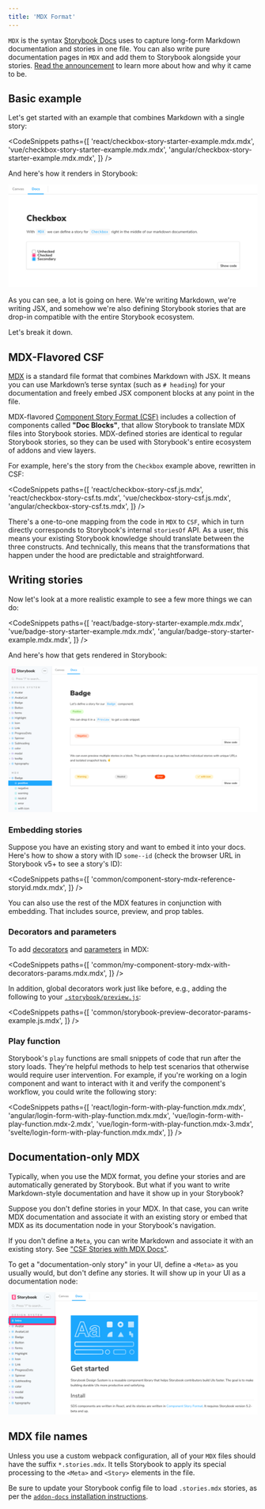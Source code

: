 ```yaml
---
title: 'MDX Format'
---
```


`MDX` is the syntax [Storybook Docs](../writing-docs/introduction.md) uses to capture long-form Markdown documentation and stories in one file. You can also write pure documentation pages in `MDX` and add them to Storybook alongside your stories. [Read the announcement](https://medium.com/storybookjs/rich-docs-with-storybook-mdx-61bc145ae7bc) to learn more about how and why it came to be.

## Basic example

Let's get started with an example that combines Markdown with a single story:

<!-- prettier-ignore-start -->

<CodeSnippets
  paths={[
    'react/checkbox-story-starter-example.mdx.mdx',
    'vue/checkbox-story-starter-example.mdx.mdx',
    'angular/checkbox-story-starter-example.mdx.mdx',
  ]}
/>

<!-- prettier-ignore-end -->

And here's how it renders in Storybook:

![Show a simple mdx example](./mdx-simple.png)

As you can see, a lot is going on here. We're writing Markdown, we're writing JSX, and somehow we're also defining Storybook stories that are drop-in compatible with the entire Storybook ecosystem.

Let's break it down.

## MDX-Flavored CSF

[MDX](https://mdxjs.com/) is a standard file format that combines Markdown with JSX. It means you can use Markdown’s terse syntax (such as `# heading`) for your documentation and freely embed JSX component blocks at any point in the file.

MDX-flavored [Component Story Format (CSF)](https://medium.com/storybookjs/component-story-format-66f4c32366df) includes a collection of components called **"Doc Blocks"**, that allow Storybook to translate MDX files into Storybook stories. MDX-defined stories are identical to regular Storybook stories, so they can be used with Storybook's entire ecosystem of addons and view layers.

For example, here's the story from the `Checkbox` example above, rewritten in CSF:

<!-- prettier-ignore-start -->

<CodeSnippets
  paths={[
    'react/checkbox-story-csf.js.mdx',
    'react/checkbox-story-csf.ts.mdx',
    'vue/checkbox-story-csf.js.mdx',
    'angular/checkbox-story-csf.ts.mdx',
  ]}
/>

<!-- prettier-ignore-end -->

There's a one-to-one mapping from the code in `MDX` to `CSF`, which in turn directly corresponds to Storybook's internal `storiesOf` API. As a user, this means your existing Storybook knowledge should translate between the three constructs. And technically, this means that the transformations that happen under the hood are predictable and straightforward.

## Writing stories

Now let's look at a more realistic example to see a few more things we can do:

<!-- prettier-ignore-start -->

<CodeSnippets
  paths={[
    'react/badge-story-starter-example.mdx.mdx',
    'vue/badge-story-starter-example.mdx.mdx',
    'angular/badge-story-starter-example.mdx.mdx',
  ]}
/>

<!-- prettier-ignore-end -->

And here's how that gets rendered in Storybook:

![Display mdx page](./mdx-page.png)

### Embedding stories

Suppose you have an existing story and want to embed it into your docs. Here's how to show a story with ID `some--id` (check the browser URL in Storybook v5+ to see a story's ID):

<!-- prettier-ignore-start -->

<CodeSnippets
  paths={[
    'common/component-story-mdx-reference-storyid.mdx.mdx',
  ]}
/>

<!-- prettier-ignore-end -->

You can also use the rest of the MDX features in conjunction with embedding. That includes source, preview, and prop tables.

### Decorators and parameters

To add [decorators](../writing-docs/mdx.md#decorators-and-parameters) and [parameters](../writing-docs/mdx.md#decorators-and-parameters) in MDX:

<!-- prettier-ignore-start -->

<CodeSnippets
  paths={[
    'common/my-component-story-mdx-with-decorators-params.mdx.mdx',
  ]}
/>

<!-- prettier-ignore-end -->

In addition, global decorators work just like before, e.g., adding the following to your [`.storybook/preview.js`](../configure/overview.md#configure-story-rendering):

<!-- prettier-ignore-start -->

<CodeSnippets
  paths={[
    'common/storybook-preview-decorator-params-example.js.mdx',
  ]}
/>

<!-- prettier-ignore-end -->

### Play function

Storybook's `play` functions are small snippets of code that run after the story loads. They're helpful methods to help test scenarios that otherwise would require user intervention. For example, if you're working on a login component and want to interact with it and verify the component's workflow, you could write the following story:

<!-- prettier-ignore-start -->

<CodeSnippets
  paths={[
    'react/login-form-with-play-function.mdx.mdx',
    'angular/login-form-with-play-function.mdx.mdx',
    'vue/login-form-with-play-function.mdx-2.mdx',
    'vue/login-form-with-play-function.mdx-3.mdx',
    'svelte/login-form-with-play-function.mdx.mdx',
  ]}
/>

<!-- prettier-ignore-end -->

## Documentation-only MDX

Typically, when you use the MDX format, you define your stories and are automatically generated by Storybook. But what if you want to write Markdown-style documentation and have it show up in your Storybook?

Suppose you don't define stories in your MDX. In that case, you can write MDX documentation and associate it with an existing story or embed that MDX as its documentation node in your Storybook's navigation.

If you don't define a `Meta`, you can write Markdown and associate it with an existing story. See ["CSF Stories with MDX Docs"](../writing-docs/mdx.md).

To get a "documentation-only story" in your UI, define a `<Meta>` as you usually would, but don't define any stories. It will show up in your UI as a documentation node:

![Show documentation](./mdx-documentation-only.png)

## MDX file names

Unless you use a custom webpack configuration, all of your `MDX` files should have the suffix `*.stories.mdx`. It tells Storybook to apply its special processing to the `<Meta>` and `<Story>` elements in the file.

Be sure to update your Storybook config file to load `.stories.mdx` stories, as per the [`addon-docs` installation instructions](https://github.com/storybookjs/storybook/tree/master/addons/docs#installation).
